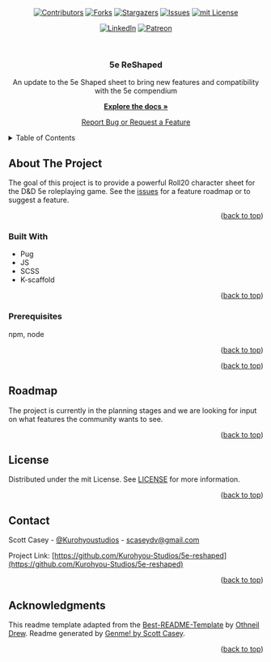 <div id="top"></div>
<span align="center">

[![Contributors][contributors-shield]][contributors-url] [![Forks][forks-shield]][forks-url] [![Stargazers][stars-shield]][stars-url] [![Issues][issues-shield]][issues-url] [![mit License][license-shield]][license-url]

</span>
<span align="center">

[![LinkedIn][linkedin-shield]][linkedin-url] [![Patreon][patreon-shield]][patreon-url]

</span>
<!-- PROJECT LOGO -->
<br />
<div align="center">
<h3 align="center">5e ReShaped</h3>
<p align="center">

An update to the 5e Shaped sheet to bring new features and compatibility with the 5e compendium


<a href="https://github.com/Kurohyou-Studios/5e-reshaped"><strong>Explore the docs »</strong></a>


<a href="https://github.com/Kurohyou-Studios/5e-reshaped/issues">Report Bug or Request a Feature</a>
</p>
</div>
<!-- TABLE OF CONTENTS -->
<details>
<summary>Table of Contents</summary>
<ol>
<li>
<a href="#about-the-project">About The Project</a>
<ul>
<li><a href="#built-with">Built With</a></li>
</ul>
</li>
<li>
<a href="#getting-started">Getting Started</a>
<ul>
<li><a href="#prerequisites">Prerequisites</a></li>
</ul>
</li>
<li><a href="#usage">Usage</a></li>
<li><a href="#tests">Tests</a></li>
<li><a href="#roadmap">Roadmap</a></li>
<li><a href="#contributing">Contributing</a></li>
<li><a href="#license">License</a></li>
<li><a href="#contact">Contact</a></li>
<li><a href="#acknowledgments">Acknowledgments</a></li>
</ol>
</details>
<!-- ABOUT THE PROJECT -->

## About The Project
<!-- ![Product Name Screen Shot][product-screenshot] -->
The goal of this project is to provide a powerful Roll20 character sheet for the D&D 5e roleplaying game. See the [issues](https://github.com/Kurohyou-Studios/5e-reshaped/issues) for a feature roadmap or to suggest a feature.
<p align="right">(<a href="#top">back to top</a>)</p>

### Built With
- Pug
- JS
- SCSS
- K-scaffold
<p align="right">(<a href="#top">back to top</a>)</p>
<!-- GETTING STARTED -->

<!-- ## Getting Started
TODO -->
### Prerequisites
npm, node
<p align="right">(<a href="#top">back to top</a>)</p>
<!-- USAGE EXAMPLES -->

<!-- ## Usage
TODO -->
<p align="right">(<a href="#top">back to top</a>)</p>
<!-- ROADMAP -->

<!-- ## Tests
TODO -->
<!-- ROADMAP -->

## Roadmap
The project is currently in the planning stages and we are looking for input on what features the community wants to see.
<p align="right">(<a href="#top">back to top</a>)</p>
<!-- CONTRIBUTING -->

<!-- ## Contributing
Contributions are what make the open source community such an amazing place to learn, inspire, and create. Any contributions you make are **greatly appreciated**.
If you have a suggestion that would make this better, please fork the repo and create a pull request. You can also simply open an issue with the tag "enhancement".
Don't forget to give the project a star! Thanks again!
1. Fork the Project
2. Create your Feature Branch (`git checkout -b feature/AmazingFeature`)
3. Commit your Changes (`git commit -m 'Add some AmazingFeature'`)
4. Push to the Branch (`git push origin feature/AmazingFeature`)
5. Open a Pull Request
<p align="right">(<a href="#top">back to top</a>)</p> -->
<!-- LICENSE -->

## License
Distributed under the mit License. See [LICENSE](LICENSE) for more information.
<p align="right">(<a href="#top">back to top</a>)</p>
<!-- CONTACT -->

## Contact

Scott Casey - [@Kurohyoustudios](https://kurohyou.github.io/) - scaseydv@gmail.com


Project Link: [https://github.com/Kurohyou-Studios/5e-reshaped](https://github.com/Kurohyou-Studios/5e-reshaped)
<p align="right">(<a href="#top">back to top</a>)</p>
<!-- ACKNOWLEDGMENTS -->

## Acknowledgments

This readme template adapted from the [Best-README-Template](https://github.com/othneildrew/Best-README-Template/blob/master/BLANK_README.md) by [Othneil Drew](https://github.com/othneildrew). Readme generated by [Genme! by Scott Casey](https://github.com/Kurohyou/genme-SC).

<p align="right">(<a href="#top">back to top</a>)</p>
<!-- MARKDOWN LINKS & IMAGES -->
<!-- https://www.markdownguide.org/basic-syntax/#reference-style-links -->

[contributors-shield]: https://img.shields.io/github/contributors/Kurohyou-Studios/5e-reshaped.svg?style=flat
[contributors-url]: https://github.com/Kurohyou-Studios/5e-reshaped/graphs/contributors
[forks-shield]: https://img.shields.io/github/forks/Kurohyou-Studios/5e-reshaped.svg?style=flat
[forks-url]: https://github.com/Kurohyou-Studios/5e-reshaped/network/members
[stars-shield]: https://img.shields.io/github/stars/Kurohyou-Studios/5e-reshaped.svg?style=flat
[stars-url]: https://github.com/Kurohyou-Studios/5e-reshaped/stargazers
[issues-shield]: https://img.shields.io/github/issues/Kurohyou-Studios/5e-reshaped.svg?style=flat
[issues-url]: https://github.com/Kurohyou-Studios/5e-reshaped/issues
[license-shield]: https://img.shields.io/github/license/Kurohyou-Studios/5e-reshaped.svg?style=flat
[license-url]: https://github.com/Kurohyou-Studios/5e-reshaped/blob/master/LICENSE.txt
[linkedin-shield]: https://img.shields.io/badge/-LinkedIn-black.svg?style=flat&logo=linkedin&colorB=555
[linkedin-url]: https://linkedin.com/in/Kurohyou
[patreon-shield]: https://img.shields.io/endpoint.svg?url=https%3A%2F%2Fshieldsio-patreon.vercel.app%2Fapi%3Fusername%3Dkurohyoustudios%26type%3Dpatrons&style=flat
[patreon-url]: https://patreon.com/kurohyoustudios
[product-screenshot]: assets/images/screenshot.png
